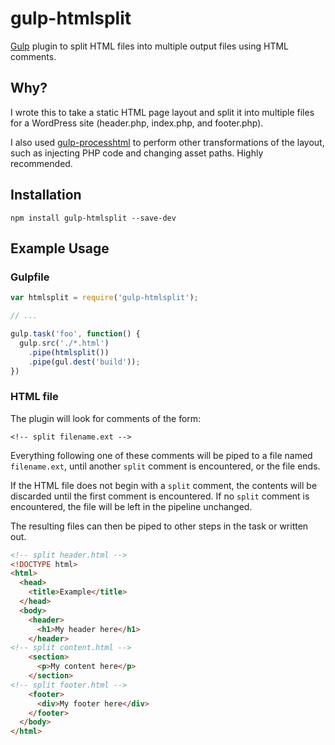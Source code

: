 # gulp-htmlsplit

[Gulp](http://gulpjs.com/) plugin to split HTML files into multiple output files using HTML comments.

## Why?

I wrote this to take a static HTML page layout and split it into multiple files
for a WordPress site (header.php, index.php, and footer.php).

I also used [gulp-processhtml](https://github.com/Wildhoney/gulp-processhtml) to
perform other transformations of the layout, such as injecting PHP code and
changing asset paths. Highly recommended.

## Installation

`npm install gulp-htmlsplit --save-dev`

## Example Usage

### Gulpfile

```js
var htmlsplit = require('gulp-htmlsplit');

// ...

gulp.task('foo', function() {
  gulp.src('./*.html')
    .pipe(htmlsplit())
    .pipe(gul.dest('build'));
})
```

### HTML file

The plugin will look for comments of the form:

`<!-- split filename.ext -->`

Everything following one of these comments will be piped to a file named `filename.ext`,
until another `split` comment is encountered, or the file ends.

If the HTML file does not begin with a `split` comment, the contents will be discarded
until the first comment is encountered.  If no `split` comment is encountered,
the file will be left in the pipeline unchanged.

The resulting files can then be piped to other steps in the task or written out.

```html
<!-- split header.html -->
<!DOCTYPE html>
<html>
  <head>
    <title>Example</title>
  </head>
  <body>
    <header>
      <h1>My header here</h1>
    </header>
<!-- split content.html -->
    <section>
      <p>My content here</p>
    </section>
<!-- split footer.html -->
    <footer>
      <div>My footer here</div>
    </footer>
  </body>
</html>
```
